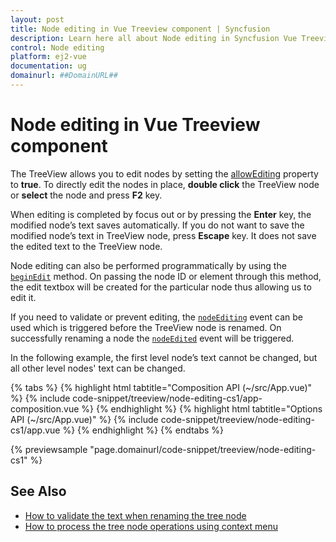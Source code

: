 ```yaml
---
layout: post
title: Node editing in Vue Treeview component | Syncfusion
description: Learn here all about Node editing in Syncfusion Vue Treeview component of Syncfusion Essential JS 2 and more.
control: Node editing 
platform: ej2-vue
documentation: ug
domainurl: ##DomainURL##
---
```


# Node editing in Vue Treeview component

The TreeView allows you to edit nodes by setting the [allowEditing](https://ej2.syncfusion.com/vue/documentation/api/treeview#allowediting) property to **true**. To directly edit the nodes in place, **double click** the TreeView node or **select** the node and press **F2** key.

When editing is completed by focus out or by pressing the **Enter** key, the modified node’s text saves automatically. If you do not want to save the modified node’s text in TreeView node, press **Escape** key. It does not save the edited text to the TreeView node.

Node editing can also be performed programmatically by using the [`beginEdit`](https://ej2.syncfusion.com/vue/documentation/api/treeview#beginedit) method. On passing the node ID or element through this method, the edit textbox will be created for the particular node thus allowing us to edit it.

If you need to validate or prevent editing, the [`nodeEditing`](https://ej2.syncfusion.com/vue/documentation/api/treeview#nodeediting) event can be used which is triggered before the TreeView node is renamed. On successfully renaming a node the [`nodeEdited`](https://ej2.syncfusion.com/vue/documentation/api/treeview#nodeedited) event will be triggered.

In the following example, the first level node’s text cannot be changed, but all other level nodes' text can be changed.

{% tabs %}
{% highlight html tabtitle="Composition API (~/src/App.vue)" %}
{% include code-snippet/treeview/node-editing-cs1/app-composition.vue %}
{% endhighlight %}
{% highlight html tabtitle="Options API (~/src/App.vue)" %}
{% include code-snippet/treeview/node-editing-cs1/app.vue %}
{% endhighlight %}
{% endtabs %}
        
{% previewsample "page.domainurl/code-snippet/treeview/node-editing-cs1" %}

## See Also

* [How to validate the text when renaming the tree node](./how-to/validate-the-text-when-renaming-the-tree-node)
* [How to process the tree node operations using context menu](./how-to/process-the-tree-node-operations-using-context-menu)